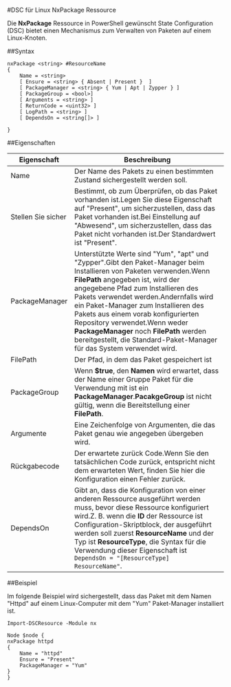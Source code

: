 #DSC für Linux NxPackage Ressource

Die **NxPackage** Ressource in PowerShell gewünscht State Configuration (DSC) bietet einen Mechanismus zum Verwalten von Paketen auf einem Linux-Knoten.

##Syntax

```
nxPackage <string> #ResourceName
{
    Name = <string>
    [ Ensure = <string> { Absent | Present }  ]
    [ PackageManager = <string> { Yum | Apt | Zypper } ]
    [ PackageGroup = <bool>]
    [ Arguments = <string> ]
    [ ReturnCode = <uint32> ]
    [ LogPath = <string> ]
    [ DependsOn = <string[]> ]

}
```

##Eigenschaften

| Eigenschaft| Beschreibung|
|---|---|
| Name| Der Name des Pakets zu einen bestimmten Zustand sichergestellt werden soll.|
| Stellen Sie sicher| Bestimmt, ob zum Überprüfen, ob das Paket vorhanden ist.Legen Sie diese Eigenschaft auf "Present", um sicherzustellen, dass das Paket vorhanden ist.Bei Einstellung auf "Abwesend", um sicherzustellen, dass das Paket nicht vorhanden ist.Der Standardwert ist "Present".|
| PackageManager| Unterstützte Werte sind "Yum", "apt" und "Zypper".Gibt den Paket-Manager beim Installieren von Paketen verwenden.Wenn **FilePath** angegeben ist, wird der angegebene Pfad zum Installieren des Pakets verwendet werden.Andernfalls wird ein Paket-Manager zum Installieren des Pakets aus einem vorab konfigurierten Repository verwendet.Wenn weder **PackageManager** noch **FilePath** werden bereitgestellt, die Standard-Paket-Manager für das System verwendet wird.|
| FilePath| Der Pfad, in dem das Paket gespeichert ist|
| PackageGroup| Wenn **$true**, den **Namen** wird erwartet, dass der Name einer Gruppe Paket für die Verwendung mit ist ein **PackageManager**.**PacakgeGroup** ist nicht gültig, wenn die Bereitstellung einer **FilePath**.|
| Argumente| Eine Zeichenfolge von Argumenten, die das Paket genau wie angegeben übergeben wird.|
| Rückgabecode| Der erwartete zurück Code.Wenn Sie den tatsächlichen Code zurück, entspricht nicht dem erwarteten Wert, finden Sie hier die Konfiguration einen Fehler zurück.|
| DependsOn| Gibt an, dass die Konfiguration von einer anderen Ressource ausgeführt werden muss, bevor diese Ressource konfiguriert wird.Z. B. wenn die **ID** der Ressource ist Configuration-Skriptblock, der ausgeführt werden soll zuerst **ResourceName** und der Typ ist **ResourceType**, die Syntax für die Verwendung dieser Eigenschaft ist `DependsOn = "[ResourceType] ResourceName"`.|

##Beispiel

Im folgende Beispiel wird sichergestellt, dass das Paket mit dem Namen "Httpd" auf einem Linux-Computer mit dem "Yum" Paket-Manager installiert ist.

```
Import-DSCResource -Module nx 

Node $node {
nxPackage httpd
{
    Name = "httpd"
    Ensure = "Present"
    PackageManager = "Yum"
}
}
```




